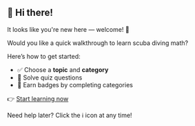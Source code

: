 ## 👋 Hi there!

It looks like you're new here — welcome! 🎉

Would you like a quick walkthrough to learn scuba diving math?

Here’s how to get started:
- ✅ Choose a **topic** and **category**
- 🧠 Solve quiz questions
- 🏅 Earn badges by completing categories

👉 [Start learning now](/learn)

Need help later? Click the ℹ️ icon at any time!
